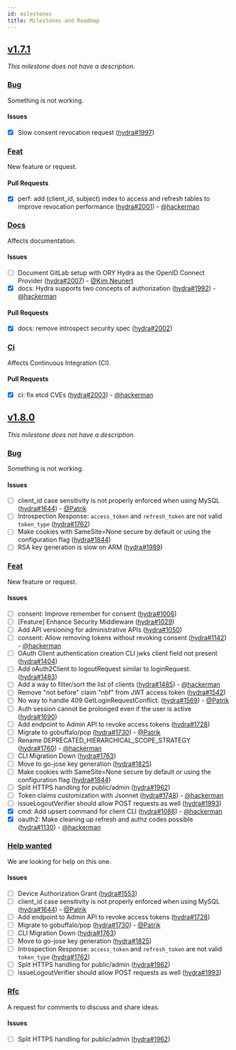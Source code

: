 ```yaml
---
id: milestones
title: Milestones and Roadmap
---
```


## [v1.7.1](https://github.com/ory/hydra/milestone/40)

_This milestone does not have a description._

### [Bug](https://github.com/ory/hydra/labels/bug)

Something is not working.

#### Issues

- [x] Slow consent revocation request
      ([hydra#1997](https://github.com/ory/hydra/issues/1997))

### [Feat](https://github.com/ory/hydra/labels/feat)

New feature or request.

#### Pull Requests

- [x] perf: add (client_id, subject) index to access and refresh tables to
      improve revocation performance
      ([hydra#2001](https://github.com/ory/hydra/pull/2001)) -
      [@hackerman](https://github.com/aeneasr)

### [Docs](https://github.com/ory/hydra/labels/docs)

Affects documentation.

#### Issues

- [ ] Document GitLab setup with ORY Hydra as the OpenID Connect Provider
      ([hydra#2007](https://github.com/ory/hydra/issues/2007)) -
      [@Kim Neunert](https://github.com/k9ert)
- [x] docs: Hydra supports two concepts of authorization
      ([hydra#1992](https://github.com/ory/hydra/issues/1992)) -
      [@hackerman](https://github.com/aeneasr)

#### Pull Requests

- [x] docs: remove introspect security spec
      ([hydra#2002](https://github.com/ory/hydra/pull/2002))

### [Ci](https://github.com/ory/hydra/labels/ci)

Affects Continuous Integration (CI).

#### Pull Requests

- [x] ci: fix etcd CVEs ([hydra#2003](https://github.com/ory/hydra/pull/2003)) -
      [@hackerman](https://github.com/aeneasr)

## [v1.8.0](https://github.com/ory/hydra/milestone/39)

_This milestone does not have a description._

### [Bug](https://github.com/ory/hydra/labels/bug)

Something is not working.

#### Issues

- [ ] client_id case sensitivity is not properly enforced when using MySQL
      ([hydra#1644](https://github.com/ory/hydra/issues/1644)) -
      [@Patrik](https://github.com/zepatrik)
- [ ] Introspection Response: `access_token` and `refresh_token` are not valid
      `token_type` ([hydra#1762](https://github.com/ory/hydra/issues/1762))
- [ ] Make cookies with SameSite=None secure by default or using the
      configuration flag
      ([hydra#1844](https://github.com/ory/hydra/issues/1844))
- [ ] RSA key generation is slow on ARM
      ([hydra#1989](https://github.com/ory/hydra/issues/1989))

### [Feat](https://github.com/ory/hydra/labels/feat)

New feature or request.

#### Issues

- [ ] consent: Improve remember for consent
      ([hydra#1006](https://github.com/ory/hydra/issues/1006))
- [ ] [Feature] Enhance Security Middleware
      ([hydra#1029](https://github.com/ory/hydra/issues/1029))
- [ ] Add API versioning for administrative APIs
      ([hydra#1050](https://github.com/ory/hydra/issues/1050))
- [ ] consent: Allow removing tokens without revoking consent
      ([hydra#1142](https://github.com/ory/hydra/issues/1142)) -
      [@hackerman](https://github.com/aeneasr)
- [ ] OAuth Client authentication creation CLI jwks client field not present
      ([hydra#1404](https://github.com/ory/hydra/issues/1404))
- [ ] Add oAuth2Client to logoutRequest similar to loginRequest.
      ([hydra#1483](https://github.com/ory/hydra/issues/1483))
- [ ] Add a way to filter/sort the list of clients
      ([hydra#1485](https://github.com/ory/hydra/issues/1485)) -
      [@hackerman](https://github.com/aeneasr)
- [ ] Remove "not before" claim "nbf" from JWT access token
      ([hydra#1542](https://github.com/ory/hydra/issues/1542))
- [ ] No way to handle 409 GetLoginRequestConflict.
      ([hydra#1569](https://github.com/ory/hydra/issues/1569)) -
      [@Patrik](https://github.com/zepatrik)
- [ ] Auth session cannot be prolonged even if the user is active
      ([hydra#1690](https://github.com/ory/hydra/issues/1690))
- [ ] Add endpoint to Admin API to revoke access tokens
      ([hydra#1728](https://github.com/ory/hydra/issues/1728))
- [ ] Migrate to gobuffalo/pop
      ([hydra#1730](https://github.com/ory/hydra/issues/1730)) -
      [@Patrik](https://github.com/zepatrik)
- [ ] Rename DEPRECATED_HIERARCHICAL_SCOPE_STRATEGY
      ([hydra#1760](https://github.com/ory/hydra/issues/1760)) -
      [@hackerman](https://github.com/aeneasr)
- [ ] CLI Migration Down
      ([hydra#1763](https://github.com/ory/hydra/issues/1763))
- [ ] Move to go-jose key generation
      ([hydra#1825](https://github.com/ory/hydra/issues/1825))
- [ ] Make cookies with SameSite=None secure by default or using the
      configuration flag
      ([hydra#1844](https://github.com/ory/hydra/issues/1844))
- [ ] Split HTTPS handling for public/admin
      ([hydra#1962](https://github.com/ory/hydra/issues/1962))
- [ ] Token claims customization with Jsonnet
      ([hydra#1748](https://github.com/ory/hydra/issues/1748)) -
      [@hackerman](https://github.com/aeneasr)
- [ ] issueLogoutVerifier should allow POST requests as well
      ([hydra#1993](https://github.com/ory/hydra/issues/1993))
- [x] cmd: Add upsert command for client CLI
      ([hydra#1086](https://github.com/ory/hydra/issues/1086)) -
      [@hackerman](https://github.com/aeneasr)
- [x] oauth2: Make cleaning up refresh and authz codes possible
      ([hydra#1130](https://github.com/ory/hydra/issues/1130)) -
      [@hackerman](https://github.com/aeneasr)

### [Help wanted](https://github.com/ory/hydra/labels/help%20wanted)

We are looking for help on this one.

#### Issues

- [ ] Device Authorization Grant
      ([hydra#1553](https://github.com/ory/hydra/issues/1553))
- [ ] client_id case sensitivity is not properly enforced when using MySQL
      ([hydra#1644](https://github.com/ory/hydra/issues/1644)) -
      [@Patrik](https://github.com/zepatrik)
- [ ] Add endpoint to Admin API to revoke access tokens
      ([hydra#1728](https://github.com/ory/hydra/issues/1728))
- [ ] Migrate to gobuffalo/pop
      ([hydra#1730](https://github.com/ory/hydra/issues/1730)) -
      [@Patrik](https://github.com/zepatrik)
- [ ] CLI Migration Down
      ([hydra#1763](https://github.com/ory/hydra/issues/1763))
- [ ] Move to go-jose key generation
      ([hydra#1825](https://github.com/ory/hydra/issues/1825))
- [ ] Introspection Response: `access_token` and `refresh_token` are not valid
      `token_type` ([hydra#1762](https://github.com/ory/hydra/issues/1762))
- [ ] Split HTTPS handling for public/admin
      ([hydra#1962](https://github.com/ory/hydra/issues/1962))
- [ ] issueLogoutVerifier should allow POST requests as well
      ([hydra#1993](https://github.com/ory/hydra/issues/1993))

### [Rfc](https://github.com/ory/hydra/labels/rfc)

A request for comments to discuss and share ideas.

#### Issues

- [ ] Split HTTPS handling for public/admin
      ([hydra#1962](https://github.com/ory/hydra/issues/1962))
